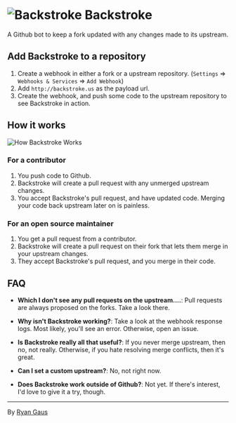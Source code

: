 ![Backstroke](https://rawgit.com/1egoman/backstroke/master/assets/logo.svg)
Backstroke
===
A Github bot to keep a fork updated with any changes made to its upstream.

## Add Backstroke to a repository
1. Create a webhook in either a fork or a upstream repository. (`Settings` => `Webhooks & Services` => `Add Webhook`)
3. Add `http://backstroke.us` as the payload url.
4. Create the webhook, and push some code to the upstream repository to see Backstroke in action.

## How it works
![How Backstroke Works](https://rawgit.com/1egoman/backstroke/master/assets/map.svg)

### For a contributor
1. You push code to Github.
2. Backstroke will create a pull request with any unmerged upstream changes.
3. You accept Backstroke's pull request, and have updated code. Merging your code back upstream later on is painless.

### For an open source maintainer
1. You get a pull request from a contributor.
2. Backstroke will create a pull request on their fork that lets them merge in
   your upstream changes.
3. They accept Backstroke's pull request, and you merge in their code.

## FAQ
- **Which I don't see any pull requests on the upstream....**: Pull requests are
  always proposed on the forks. Take a look there.

- **Why isn't Backstroke working?**: Take a look at the webhook response logs. Most likely, you'll see an error. Otherwise, open an issue.

- **Is Backstroke really all that useful?**: If you never merge upstream, then no, not really. Otherwise, if you hate
resolving merge conflicts, then it's great.

- **Can I set a custom upstream?**: No, not right now. 

- **Does Backstroke work outside of Github?**: Not yet. If there's interest, I'd love to give it a try, though.

-------
By [Ryan Gaus](http://rgaus.net)
